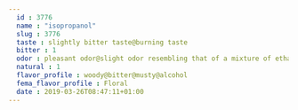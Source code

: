```yaml
---
  id : 3776
  name : "isopropanol"
  slug : 3776
  taste : slightly bitter taste@burning taste
  bitter : 1
  odor : pleasant odor@slight odor resembling that of a mixture of ethanol and acetone@odor of rubbing alcohol
  natural : 1
  flavor_profile : woody@bitter@musty@alcohol
  fema_flavor_profile : Floral
  date : 2019-03-26T08:47:11+01:00
---
```



